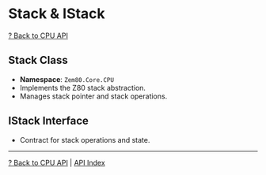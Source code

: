 # Stack & IStack

[? Back to CPU API](README.md)

## Stack Class

- **Namespace**: `Zem80.Core.CPU`
- Implements the Z80 stack abstraction.
- Manages stack pointer and stack operations.

## IStack Interface

- Contract for stack operations and state.

---

[? Back to CPU API](README.md) | [API Index](../README.md)
